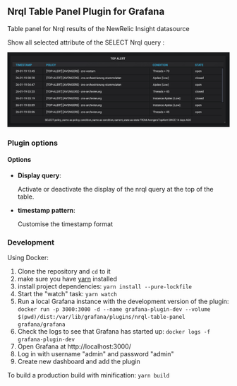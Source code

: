 ## Nrql Table Panel Plugin for Grafana

Table panel for Nrql results of the NewRelic Insight datasource

Show all selected attribute of the SELECT Nrql query :

![plugin-showcase](./src/img/screenshot-showcase.png)

### Plugin options

#### Options

- **Display query**:

  Activate or deactivate the display of the nrql query at the top of the table.

- **timestamp pattern**:

  Customise the timestamp format

### Development

Using Docker:

1. Clone the repository and `cd` to it
1. make sure you have [yarn]( https://yarnpkg.com/) installed
1. install project dependencies: `yarn install --pure-lockfile`
1. Start the "watch" task: `yarn watch`
1. Run a local Grafana instance with the development version of the plugin: `docker run -p 3000:3000 -d --name grafana-plugin-dev --volume $(pwd)/dist:/var/lib/grafana/plugins/nrql-table-panel grafana/grafana`
1. Check the logs to see that Grafana has started up: `docker logs -f grafana-plugin-dev`
1. Open Grafana at http://localhost:3000/
1. Log in with username "admin" and password "admin"
1. Create new dashboard and add the plugin

To build a production build with minification: `yarn build`
